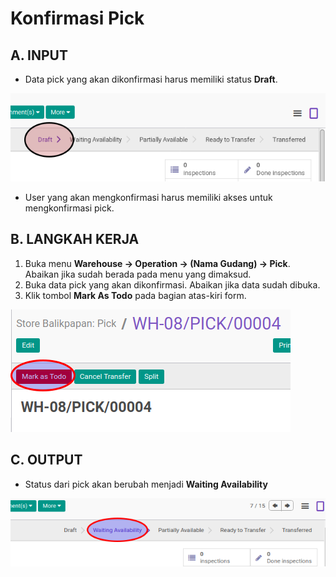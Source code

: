 # Konfirmasi Pick

## A. INPUT

* Data pick yang akan dikonfirmasi harus memiliki status **Draft**.

![](../../img/pick/status-draft.png)

* User yang akan mengkonfirmasi harus memiliki akses untuk mengkonfirmasi pick.

## B. LANGKAH KERJA

1. Buka menu **Warehouse -> Operation -> (Nama Gudang) -> Pick**. Abaikan jika sudah berada
pada menu yang dimaksud.
2. Buka data pick yang akan dikonfirmasi. Abaikan jika data sudah dibuka.
3. Klik tombol **Mark As Todo** pada bagian atas-kiri form.

![](../../img/pick/tombol-mark-as-todo.png)

## C. OUTPUT

* Status dari pick akan berubah menjadi **Waiting Availability**

![](../../img/pick/status-waiting.png)
